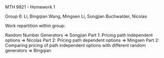 MTH 9821 - Homework 1

Group 6:
Li, Bingqian 
Wang, Mingsen
Li, Songjian
Buchwalder, Nicolas


Work repartition within group: 

Random Number Generators => Songjian
Part 1: Pricing path independent options  =>  Nicolas
Part 2: Pricing path dependent options  =>  Mingsen
Part 2: Comparing pricing of path independent options with different random generators  =>  Bingqian
